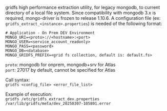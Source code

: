 gridfs high performance extraction utility, for legacy mongodb, to current directory of a local file system. Since compatibility with mongodb 3.x is required, mongo-driver is frozen to release 1.10.6. A configuration  file (ex: ```gridfs_extract_<instance>.properties```) is needed of the following format:

```
# Application - On Prem DEV Environment
MONGO_URI=<proto>://<hostname>:<port>
MONGO_USER=<service_account_readonly>
MONGO_PASS=<password>
MONGO_DB=<database>
MONGO_GRIDFS_PREFIX=<grid fs collection, default is: default.fs>
```

```proto```: mongodb for onprem, mongodb+srv for Atlas\
```port```: 27017 by default, cannot be specified for Atlas

Call syntax:\
```gridfs <config_file> <error_file_list>```

Example of execution:\
```gridfs /etc/gridfs_extract_dev.properties /var/lib/gridfs/meta/dev_20250307-105801.error```
